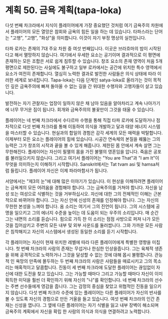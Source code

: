 # 계획 50. 금욕 계획(tapa-loka)

다섯 번째 차크라에서 지식이 플레이어에게 가장 중요했던 것처럼 여기 금욕주의 차원에서 플레이어의 모든 열망은 참회와 금욕의 힘든 일을 하는 데 있습니다. 타파스라는 단어는 "고행", "고행", "화상"을 의미합니다. 이것이 자기 부정 명상의 실천입니다.

타파 로카는 존재의 7대 주요 차원 중 여섯 번째입니다. 이곳은 브라흐마의 밤이 시작된다고 해서 멸망하지 않습니다. 여기에서 우세한 요소는 공기이며 결과적으로 이 평면에 존재하는 모든 조합은 서로 쉽게 침투할 수 있습니다. 창조 요소의 존재 영역이 처음 5개 평면으로 제한된다는 사실에도 불구하고 일부 로카에서는 공간에 위치한 특수 영역에서 요소가 여전히 존재합니다. 열심히 노력한 결과로 발전한 사람들은 의식 상태에 따라 이러한 세계로 보내집니다. Tapa-loka는 다음 단계인 satya-loka로 올라가는 것이 목적인 깊은 금욕주의에 빠져 돌아올 수 없는 길을 간 위대한 수행자와 고행자들이 살고 있습니다.

발전하는 자기 관찰자는 업장이 일하지 않은 채 남아 있음을 알아차리고 계속 나아가기에 너무 무거운 짐이 됩니다. 회개와 금욕주의의 불꽃만이 그것을 태울 수 있습니다.

플레이어는 네 번째 차크라에서 수다르마 수행을 통해 직접 타파 로카에 도달하거나 점차적으로 다섯 번째 차크라를 통해 이동하여 의식을 개발하고 달과 태양 에너지 시스템을 마스터할 수 있습니다. 현실과의 합일의 경험은 감각 세계의 모든 매력을 박탈합니다. 이제부터 모든 요소는 플레이어의 힘에 있습니다. 시공간 연속체의 본질을 꿰뚫는 그의 능력은 그가 창조의 시작과 끝을 볼 수 있게 해줍니다. 제한된 몸 안에서 계속 살면 그는 무한해진다. 플레이어는 자신이 필멸의 몸을 가진 불멸의 영혼임을 압니다. 죽음은 공포를 불러일으키지 않습니다. 그리고 여기서 플레이어는 "You are That"과 "I am It"이 무엇을 의미하는지 이해하기 시작합니다. Sanskrit에서는 Tat tvam asi 및 hamsa처럼 들립니다. 플레이어 자신은 이제 파라마함사가 됩니다.

서양에서는 "제3의 눈"에 대해 많은 이야기가 있습니다. 이 현상을 이해하려면 플레이어는 금욕계의 모든 어려움을 경험해야 합니다. 그는 금욕주의를 거쳐야 합니다. 자신을 남성 또는 여성으로 식별하는 것을 거부하십시오. 자신에 대한 그의 전체적인 이해는 근본적으로 바뀌어야 합니다. 그는 자신 안에 신성의 존재를 인정해야 합니다. 그는 자신의 무한한 본성을 느껴야 합니다. 옴 소리는 여기서 그의 진언이 됩니다. 그의 시스템에 공명을 일으키고 그의 에너지 수준을 높이는 데 도움이 되는 우주의 소리입니다. 매 순간 그는 내면의 소리를 듣습니다. 힘으로 가득 찬 이 소리는 점점 사방으로 퍼져 나가 모든 것을 집어삼키고 주변의 모든 내부 및 외부 사운드를 둘러쌉니다. 그와 가까운 모든 사람은 침착해지고 자신의 시스템에서 생성된 동일한 소리를 듣기 시작합니다.

각 플레이어는 자신이 현재 위치한 레벨에 따라 다른 플레이어에게 특별한 영향을 미칩니다. 첫 번째 차크라의 사람의 존재는 무섭거나 한심한 인상을줍니다. 그는 육체적 생존을 위해 공격적으로 노력하거나 그것을 달성할 수 없는 것에 대해 몹시 불평합니다. 관능적 인 욕망의 만족에 몰두하는 두 번째 차크라의 사람은 사람들을 매료시키고 그의 목소리는 매혹적이고 달콤합니다. 진동이 세 번째 차크라에 도달한 플레이어는 끊임없이 자신에 대한 도전을 찾고 있습니다. 그는 가능할 때마다 그리고 가능할 때마다 자신이 이미 획득한 미덕을 훨씬 더 확인하기 위해 자신의 "나"를 확인합니다. 네 번째 차크라의 선수는 주변 선수들에게 영감을 줍니다. 그는 감정의 중심을 찾았고 위협적인 진동을 일으키지 않습니다. 다섯 번째 차크라 수준에 있는 플레이어는 다른 플레이어가 자신의 반사를 볼 수 있도록 자신의 경험으로 만든 거울을 들고 있습니다. 여섯 번째 차크라의 인간 존재는 신성을 엽니다. 그 옆에 다른 플레이어는 자기 식별을 잃고 내부 장벽이 해소되며 금욕주의 계획에서 자신을 확립 한 사람의 의식과 의식을 연결하려고 노력합니다.
